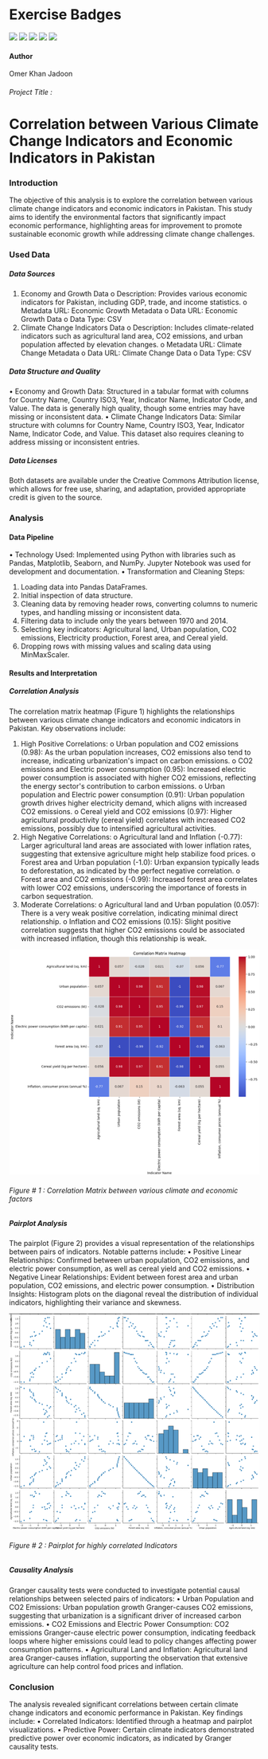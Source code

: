 # Exercise Badges

![](https://byob.yarr.is/omerjadoon/omer-made-project/score_ex1) ![](https://byob.yarr.is/omerjadoon/omer-made-project/score_ex2) ![](https://byob.yarr.is/omerjadoon/omer-made-project/score_ex3) ![](https://byob.yarr.is/omerjadoon/omer-made-project/score_ex4) ![](https://byob.yarr.is/omerjadoon/omer-made-project/score_ex5)

#### Author
Omer Khan Jadoon


###### Project Title :
# Correlation between Various Climate Change Indicators and Economic Indicators in Pakistan

### Introduction
The objective of this analysis is to explore the correlation between various climate change indicators and economic indicators in Pakistan. This study aims to identify the environmental factors that significantly impact economic performance, highlighting areas for improvement to promote sustainable economic growth while addressing climate change challenges.

### Used Data
##### Data Sources
1.	Economy and Growth Data
o	Description: Provides various economic indicators for Pakistan, including GDP, trade, and income statistics.
o	Metadata URL: Economic Growth Metadata
o	Data URL: Economic Growth Data
o	Data Type: CSV
2.	Climate Change Indicators Data
o	Description: Includes climate-related indicators such as agricultural land area, CO2 emissions, and urban population affected by elevation changes.
o	Metadata URL: Climate Change Metadata
o	Data URL: Climate Change Data
o	Data Type: CSV
##### Data Structure and Quality
•	Economy and Growth Data: Structured in a tabular format with columns for Country Name, Country ISO3, Year, Indicator Name, Indicator Code, and Value. The data is generally high quality, though some entries may have missing or inconsistent data.
•	Climate Change Indicators Data: Similar structure with columns for Country Name, Country ISO3, Year, Indicator Name, Indicator Code, and Value. This dataset also requires cleaning to address missing or inconsistent entries.
##### Data Licenses
Both datasets are available under the Creative Commons Attribution license, which allows for free use, sharing, and adaptation, provided appropriate credit is given to the source.

### Analysis
#### Data Pipeline
•	Technology Used: Implemented using Python with libraries such as Pandas, Matplotlib, Seaborn, and NumPy. Jupyter Notebook was used for development and documentation.
•	Transformation and Cleaning Steps:
1.	Loading data into Pandas DataFrames.
2.	Initial inspection of data structure.
3.	Cleaning data by removing header rows, converting columns to numeric types, and handling missing or inconsistent data.
4.	Filtering data to include only the years between 1970 and 2014.
5.	Selecting key indicators: Agricultural land, Urban population, CO2 emissions, Electricity production, Forest area, and Cereal yield.
6.	Dropping rows with missing values and scaling data using MinMaxScaler.
#### Results and Interpretation
##### Correlation Analysis
The correlation matrix heatmap (Figure 1) highlights the relationships between various climate change indicators and economic indicators in Pakistan. Key observations include:
1.	High Positive Correlations:
o	Urban population and CO2 emissions (0.98): As the urban population increases, CO2 emissions also tend to increase, indicating urbanization's impact on carbon emissions.
o	CO2 emissions and Electric power consumption (0.95): Increased electric power consumption is associated with higher CO2 emissions, reflecting the energy sector's contribution to carbon emissions.
o	Urban population and Electric power consumption (0.91): Urban population growth drives higher electricity demand, which aligns with increased CO2 emissions.
o	Cereal yield and CO2 emissions (0.97): Higher agricultural productivity (cereal yield) correlates with increased CO2 emissions, possibly due to intensified agricultural activities.
2.	High Negative Correlations:
o	Agricultural land and Inflation (-0.77): Larger agricultural land areas are associated with lower inflation rates, suggesting that extensive agriculture might help stabilize food prices.
o	Forest area and Urban population (-1.0): Urban expansion typically leads to deforestation, as indicated by the perfect negative correlation.
o	Forest area and CO2 emissions (-0.99): Increased forest area correlates with lower CO2 emissions, underscoring the importance of forests in carbon sequestration.
3.	Moderate Correlations:
o	Agricultural land and Urban population (0.057): There is a very weak positive correlation, indicating minimal direct relationship.
o	Inflation and CO2 emissions (0.15): Slight positive correlation suggests that higher CO2 emissions could be associated with increased inflation, though this relationship is weak.


![Correlation Matrix between various climate and economic factors](images/correlation.png)
###### Figure # 1 : Correlation Matrix between various climate and economic factors
##### Pairplot Analysis
The pairplot (Figure 2) provides a visual representation of the relationships between pairs of indicators. Notable patterns include:
•	Positive Linear Relationships: Confirmed between urban population, CO2 emissions, and electric power consumption, as well as cereal yield and CO2 emissions.
•	Negative Linear Relationships: Evident between forest area and urban population, CO2 emissions, and electric power consumption.
•	Distribution Insights: Histogram plots on the diagonal reveal the distribution of individual indicators, highlighting their variance and skewness.

![ Pairplot for highly correlated Indicators](images/pairplot.png)
###### Figure # 2 : Pairplot for highly correlated Indicators
##### Causality Analysis
Granger causality tests were conducted to investigate potential causal relationships between selected pairs of indicators:
•	Urban Population and CO2 Emissions: Urban population growth Granger-causes CO2 emissions, suggesting that urbanization is a significant driver of increased carbon emissions.
•	CO2 Emissions and Electric Power Consumption: CO2 emissions Granger-cause electric power consumption, indicating feedback loops where higher emissions could lead to policy changes affecting power consumption patterns.
•	Agricultural Land and Inflation: Agricultural land area Granger-causes inflation, supporting the observation that extensive agriculture can help control food prices and inflation.
### Conclusion
The analysis revealed significant correlations between certain climate change indicators and economic performance in Pakistan. Key findings include:
•	Correlated Indicators: Identified through a heatmap and pairplot visualizations.
•	Predictive Power: Certain climate indicators demonstrated predictive power over economic indicators, as indicated by Granger causality tests.
